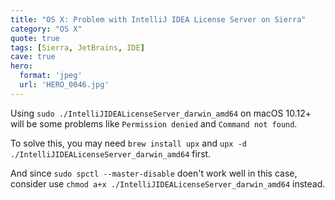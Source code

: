 ```yaml
---
title: "OS X: Problem with IntelliJ IDEA License Server on Sierra"
category: "OS X"
quote: true
tags: [Sierra, JetBrains, IDE]
cave: true
hero:
  format: 'jpeg'
  url: 'HERO_0046.jpg'
---
```

Using `sudo ./IntelliJIDEALicenseServer_darwin_amd64` on macOS 10.12+ will be some problems like `Permission denied` and `Command not found`.

To solve this, you may need `brew install upx` and `upx -d ./IntelliJIDEALicenseServer_darwin_amd64` first.

And since `sudo spctl --master-disable` doen't work well in this case, consider use `chmod a+x ./IntelliJIDEALicenseServer_darwin_amd64` instead.
